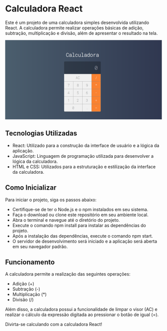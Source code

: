 
# Calculadora React
Este é um projeto de uma calculadora simples desenvolvida utilizando React. 
A calculadora permite realizar operações básicas de adição, subtração, multiplicação e divisão, além de apresentar o resultado na tela.

![Logo da Página](src/img/imagem.png)

## Tecnologias Utilizadas
* React: Utilizado para a construção da interface de usuário e a lógica da aplicação.
* JavaScript: Linguagem de programação utilizada para desenvolver a lógica da calculadora.
* HTML e CSS: Utilizados para a estruturação e estilização da interface da calculadora.
  
## Como Inicializar
Para iniciar o projeto, siga os passos abaixo:

* Certifique-se de ter o Node.js e o npm instalados em seu sistema.
* Faça o download ou clone este repositório em seu ambiente local.
* Abra o terminal e navegue até o diretório do projeto.
* Execute o comando npm install para instalar as dependências do projeto.
* Após a instalação das dependências, execute o comando npm start.
* O servidor de desenvolvimento será iniciado e a aplicação será aberta em seu navegador padrão.

## Funcionamento
A calculadora permite a realização das seguintes operações:

* Adição (+)
* Subtração (-)
* Multiplicação (*)
* Divisão (/)
  
Além disso, a calculadora possui a funcionalidade de limpar o visor (AC) e realizar o cálculo da expressão digitada ao pressionar o botão de igual (=).

Divirta-se calculando com a calculadora React!
